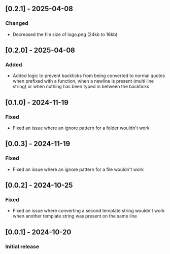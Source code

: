## [0.2.1] - 2025-04-08
### Changed
- Decreased the file size of logo.png (24kb to 16kb)

## [0.2.0] - 2025-04-08
### Added
- Added logic to prevent backticks from being converted to normal quotes when prefixed with a function, when a newline is present (multi line string) or when nothing has been typed in between the backticks

## [0.1.0] - 2024-11-19
### Fixed
- Fixed an issue where an ignore pattern for a folder wouldn't work

## [0.0.3] - 2024-11-19
### Fixed
- Fixed an issue where an ignore pattern for a file wouldn't work

## [0.0.2] - 2024-10-25
### Fixed
- Fixed an issue where converting a second template string wouldn't work when another template string was present on the same line

## [0.0.1] - 2024-10-20
### Initial release